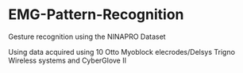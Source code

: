 # EMG-Pattern-Recognition
Gesture recognition using the NINAPRO Dataset

Using data acquired using 10 Otto Myoblock elecrodes/Delsys Trigno Wireless systems and CyberGlove II 
